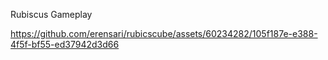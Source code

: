 
Rubiscus Gameplay

https://github.com/erensari/rubicscube/assets/60234282/105f187e-e388-4f5f-bf55-ed37942d3d66


